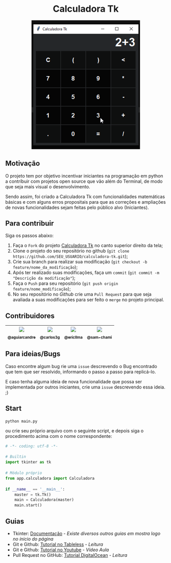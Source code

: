 <div align='center'>
    <h1>Calculadora Tk</h1>
    <img src='./demo/demo.gif' title='Demo da calculadora' width='340px' />
</div>

## Motivação
O projeto tem por objetivo incentivar iniciantes na programação em python a contríbuir com projetos open source que vão além do Terminal, de modo que seja mais visual o desenvolvimento. 

Sendo assim, foi criado a Calculadora Tk com funcionalidades matemáticas básicas e com alguns erros propositais para que as correções e ampliações de novas funcionalidades sejam feitas pelo público alvo (Iniciantes).

## Para contribuir
Siga os passos abaixo:

1. Faça o `Fork` do projeto [Calculadora Tk](<https://github.com/matheusfelipeog/calculadora-tk.git>) no canto superior direito da tela;
2. Clone o projeto do seu repositório no github (`git clone https://github.com/SEU_USUARIO/calculadora-tk.git`);
3. Crie sua branch para realizar sua modificação (`git checkout -b feature/nome_da_modificação`);
4. Após ter realizado suas modificações, faça um `commit` (`git commit -m "Descrição da modificação"`);
5. Faça o `Push` para seu repositório (`git push origin feature/nome_modificação`);
6. No seu repositório no *Github* crie uma `Pull Request` para que seja avaliada a suas modificações para ser feito o `merge` no projeto principal.

## Contribuidores

| [<img src="https://avatars2.githubusercontent.com/u/25591464?s=115" /><br /><sub>@aguiarcandre</sub>](https://github.com/aguiarcandre) | [<img src="https://avatars2.githubusercontent.com/u/52337966?s=115" /><br /><sub>@carlos3g</sub>](https://github.com/carlos3g) | [<img src="https://avatars0.githubusercontent.com/u/67281981?s=115" /><br /><sub>@ericllma</sub>](https://github.com/ericllma) | [<img src="https://avatars0.githubusercontent.com/u/61357388?s=115" /><br /><sub>@sam-chami</sub>](https://github.com/sam-chami) |
|:-:|:-:|:-:|:-:| 

## Para ideias/Bugs
Caso encontre algum bug rie uma `issue` descrevendo o Bug encontrado que tem que ser resolvido, informando o passo a passo para replicá-lo.

E caso tenha alguma ideia de nova funcionalidade que possa ser implementada por outros iniciantes, crie uma `issue` descrevendo essa ideia. ;)

## Start
`python main.py`

ou crie seu próprio arquivo com o seguinte script, e depois siga o procedimento acima com o nome correspondente:
```Python
# -*- coding: utf-8 -*-

# Builtin
import tkinter as tk

# Módulo próprio
from app.calculadora import Calculadora

if __name__ == '__main__':
    master = tk.Tk()
    main = Calculadora(master)
    main.start()
```

## Guias
- Tkinter: [Documentação](https://docs.python.org/3/library/tkinter.html) - *Existe diversos outros guias em mostra logo no ínicio do página*
- Git e Github: [Tutorial no Tableless](https://tableless.com.br/tudo-que-voce-queria-saber-sobre-git-e-github-mas-tinha-vergonha-de-perguntar/) - *Leitura*
- Git e Github: [Tutorial no Youtube](https://www.youtube.com/playlist?list=PLQCmSnNFVYnRdgxOC_ufH58NxlmM6VYd1) - *Vídeo Aula*
- Pull Request no GitHub: [Tutorial DigitalOcean](https://www.digitalocean.com/community/tutorials/como-criar-um-pull-request-no-github-pt) - *Leitura*
